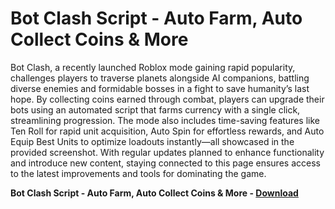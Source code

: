 <h1>Bot Clash Script - Auto Farm, Auto Collect Coins & More</h1>

Bot Clash, a recently launched Roblox mode gaining rapid popularity, challenges players to traverse planets alongside AI companions, battling diverse enemies and formidable bosses in a fight to save humanity’s last hope. By collecting coins earned through combat, players can upgrade their bots using an automated script that farms currency with a single click, streamlining progression. The mode also includes time-saving features like Ten Roll for rapid unit acquisition, Auto Spin for effortless rewards, and Auto Equip Best Units to optimize loadouts instantly—all showcased in the provided screenshot. With regular updates planned to enhance functionality and introduce new content, staying connected to this page ensures access to the latest improvements and tools for dominating the game.

**Bot Clash Script - Auto Farm, Auto Collect Coins &amp; More - [Download](https://www.dlgram.com/public/files/api.php?shortened=NnXDEu)**


